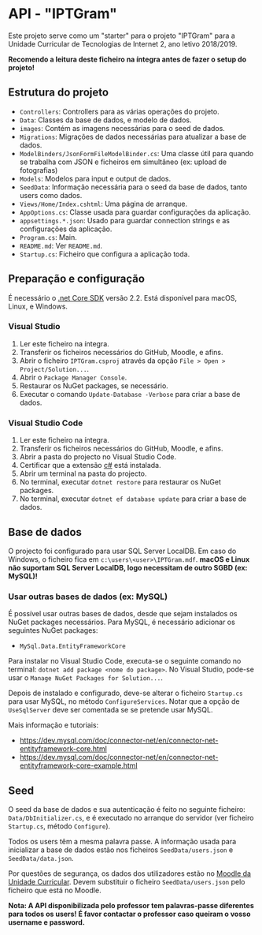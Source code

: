 # API - "IPTGram"

Este projeto serve como um "starter" para o projeto "IPTGram" para a Unidade Curricular de Tecnologias de Internet 2, ano letivo 2018/2019.

**Recomendo a leitura deste ficheiro na íntegra antes de fazer o setup do projeto!**

## Estrutura do projeto

- `Controllers`: Controllers para as várias operações do projeto.
- `Data`: Classes da base de dados, e modelo de dados.
- `images`: Contém as imagens necessárias para o seed de dados.
- `Migrations`: Migrações de dados necessárias para atualizar a base de dados.
- `ModelBinders/JsonFormFileModelBinder.cs`: Uma classe útil para quando se trabalha com JSON e ficheiros em simultâneo (ex: upload de fotografias)
- `Models`: Modelos para input e output de dados.
- `SeedData`: Informação necessária para o seed da base de dados, tanto users como dados.
- `Views/Home/Index.cshtml`: Uma página de arranque.
- `AppOptions.cs`: Classe usada para guardar configurações da aplicação.
- `appsettings.*.json`: Usado para guardar connection strings e as configurações da aplicação.
- `Program.cs`: Main.
- `README.md`: Ver `README.md`.
- `Startup.cs`: Ficheiro que configura a aplicação toda.

## Preparação e configuração

É necessário o [.net Core SDK](https://dotnet.microsoft.com/download) versão 2.2. Está disponível para macOS, Linux, e Windows.

### Visual Studio

1. Ler este ficheiro na íntegra.
2. Transferir os ficheiros necessários do GitHub, Moodle, e afins.
3. Abrir o ficheiro `IPTGram.csproj` através da opção `File > Open > Project/Solution...`.
4. Abrir o `Package Manager Console`.
5. Restaurar os NuGet packages, se necessário.
6. Executar o comando `Update-Database -Verbose` para criar a base de dados.

### Visual Studio Code

1. Ler este ficheiro na íntegra.
2. Transferir os ficheiros necessários do GitHub, Moodle, e afins.
3. Abrir a pasta do projecto no Visual Studio Code.
4. Certificar que a extensão [c#](https://marketplace.visualstudio.com/items?itemName=ms-vscode.csharp) está instalada.
5. Abrir um terminal na pasta do projecto.
6. No terminal, executar `dotnet restore` para restaurar os NuGet packages.
7. No terminal, executar `dotnet ef database update` para criar a base de dados.

## Base de dados

O projecto foi configurado para usar SQL Server LocalDB. Em caso do Windows, o ficheiro fica em `c:\users\<user>\IPTGram.mdf`. **macOS e Linux não suportam SQL Server LocalDB, logo necessitam de outro SGBD (ex: MySQL)!**

### Usar outras bases de dados (ex: MySQL)

É possível usar outras bases de dados, desde que sejam instalados os NuGet packages necessários. Para MySQL, é necessário adicionar os seguintes NuGet packages:

- `MySql.Data.EntityFrameworkCore`

Para instalar no Visual Studio Code, executa-se o seguinte comando no terminal: `dotnet add package <nome do package>`. No Visual Studio, pode-se usar o `Manage NuGet Packages for Solution...`.

Depois de instalado e configurado, deve-se alterar o ficheiro `Startup.cs` para usar MySQL, no método `ConfigureServices`. Notar que a opção de `UseSqlServer` deve ser comentada se se pretende usar MySQL.

Mais informação e tutoriais:

- https://dev.mysql.com/doc/connector-net/en/connector-net-entityframework-core.html
- https://dev.mysql.com/doc/connector-net/en/connector-net-entityframework-core-example.html

## Seed

O seed da base de dados e sua autenticação é feito no seguinte ficheiro: `Data/DbInitializer.cs`, e é executado no arranque do servidor (ver ficheiro `Startup.cs`, método `Configure`).

Todos os users têm a mesma palavra passe. A informação usada para inicializar a base de dados estão nos ficheiros `SeedData/users.json` e `SeedData/data.json`.

Por questões de segurança, os dados dos utilizadores estão no [Moodle da Unidade Curricular](https://doctrino.ipt.pt/mod/resource/view.php?id=23987). Devem substituir o ficheiro `SeedData/users.json` pelo ficheiro que está no Moodle.

**Nota: A API disponibilizada pelo professor tem palavras-passe diferentes para todos os users! É favor contactar o professor caso queiram o vosso username e password.**
